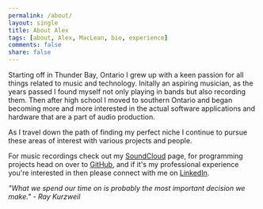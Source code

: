 ```yaml
---
permalink: /about/
layout: single
title: About Alex
tags: [about, Alex, MacLean, bio, experience]
comments: false
share: false
---
```


Starting off in Thunder Bay, Ontario I grew up with a keen passion for all things related to music and technology. Initally an aspiring musician, as the years passed I found myself not only playing in bands but also recording them. Then after high school I moved to southern Ontario and began becoming more and more interested in the actual software applications and hardware that are a part of audio production.

As I travel down the path of finding my perfect niche I continue to pursue these areas of interest with various projects and people.

For music recordings check out my [SoundCloud](https://soundcloud.com/xanderjohnscott) page, for programming projects head on over to [GitHub](https://github.com/amaclean199), and if it's my professional experience you're interested in then please connect with me on [LinkedIn](https://www.linkedin.com/in/alex-maclean-ba018543).

*"What we spend our time on is probably the most important decision we make." - Ray Kurzweil*
